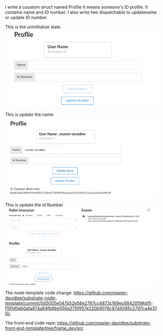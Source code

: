I write a coustom struct named Profile it means someone's ID profile.
It contains name and ID number. I also write two dispatchable to updatename or update ID number.


This is the uninlitialize state
![img](https://github.com/master-davidlee/hello-world-by-polkadot/blob/main/Frame_Dev/img/The_default_state.png)


This is update the name
![img](https://github.com/master-davidlee/hello-world-by-polkadot/blob/main/Frame_Dev/img/%E5%B1%8F%E5%B9%95%E6%88%AA%E5%9B%BE%202020-11-01%20220923.png)

This is update the id Number
![img](https://github.com/master-davidlee/hello-world-by-polkadot/blob/main/Frame_Dev/img/Set_user_id.png)

The node-template code change:
https://github.com/master-davidlee/substrate-node-template/commit/0d5005e047b52e58e2787cc4873c169ec68420f9#diff-f191d0eb0afa874a64fb9be550a275f957e220b9076c87d4085c2797ca4e310c

The front-end code repo:
https://github.com/master-davidlee/substrate-front-end-template/tree/frame_dev/src
